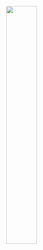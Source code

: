 <a href="https://discord.com/users/1016838891485007943"><picture>
<source media="(prefers-color-scheme: dark)" srcset="https://lanyard-profile-readme.vercel.app/api/1016838891485007943?bg=0D1117">
<img align="right" width="40%" src="https://lanyard-profile-readme.vercel.app/api/1016838891485007943">
</picture></a>

